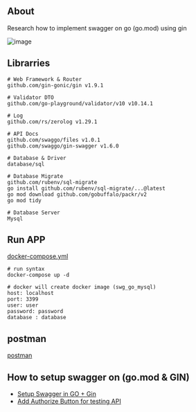 ## About

Research how to implement swagger on go (go.mod) using gin

![image](https://github.com/denitiawan/research-swagger-gomod-gin/assets/11941308/961c63b7-eb50-42f7-9f54-3381631fd641)


## Librarries

```
# Web Framework & Router
github.com/gin-gonic/gin v1.9.1

# Validator DTO
github.com/go-playground/validator/v10 v10.14.1

# Log
github.com/rs/zerolog v1.29.1

# API Docs
github.com/swaggo/files v1.0.1
github.com/swaggo/gin-swagger v1.6.0

# Database & Driver
database/sql

# Database Migrate
github.com/rubenv/sql-migrate
go install github.com/rubenv/sql-migrate/...@latest
go mod download github.com/gobuffalo/packr/v2
go mod tidy

# Database Server
Mysql
```

## Run APP

[docker-compose.yml](https://github.com/denitiawan/research-swagger-gomod-gin/blob/main/docker-compose/docker-compose.yml)

```
# run syntax
docker-compose up -d

# docker will create docker image (swg_go_mysql)
host: localhost
port: 3399      
user: user
password: password
database : database
```

## postman

[postman](https://github.com/denitiawan/research-swagger-gomod-gin/blob/main/postman/Swagger-GO.18-v%201.0.0.postman_collection.json)

## How to setup swagger on (go.mod & GIN)
- [Setup Swagger in GO + Gin](https://github.com/denitiawan/research-swagger-gomod-gin/blob/main/readme/setup_swagger.md)
- [Add Authorize Button for testing API](https://github.com/denitiawan/research-swagger-gomod-gin/blob/main/readme/setup_swagger_authorize.md)
